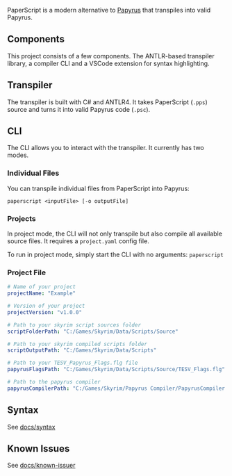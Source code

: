 PaperScript is a modern alternative to [Papyrus](https://ck.uesp.net/wiki/Category:Papyrus)
that transpiles into valid Papyrus.

## Components

This project consists of a few components. The ANTLR-based transpiler 
library, a compiler CLI and a VSCode extension for syntax highlighting.

## Transpiler

The transpiler is built with C# and ANTLR4. It takes PaperScript (`.pps`)
source and turns it into valid Papyrus code (`.psc`).

## CLI

The CLI allows you to interact with the transpiler. It currently has
two modes.

### Individual Files
You can transpile individual files from PaperScript into Papyrus:

`paperscript <inputFile> [-o outputFile]`

### Projects

In project mode, the CLI will not only transpile but also compile
all available source files. It requires a `project.yaml` config file.

To run in project mode, simply start the CLI with no arguments: `paperscript`

### Project File
```yaml
# Name of your project
projectName: "Example"

# Version of your project
projectVersion: "v1.0.0"

# Path to your skyrim script sources folder
scriptFolderPath: "C:/Games/Skyrim/Data/Scripts/Source"

# Path to your skyrim compiled scripts folder
scriptOutputPath: "C:/Games/Skyrim/Data/Scripts"

# Path to your TESV_Papyrus_Flags.flg file
papyrusFlagsPath: "C:/Games/Skyrim/Data/Scripts/Source/TESV_Flags.flg"

# Path to the papyrus compiler
papyrusCompilerPath: "C:/Games/Skyrim/Papyrus Compiler/PapyrusCompiler.exe"
```

## Syntax
See [docs/syntax](docs/syntax.md)

## Known Issues
See [docs/known-issuer](docs/known-issues.md)